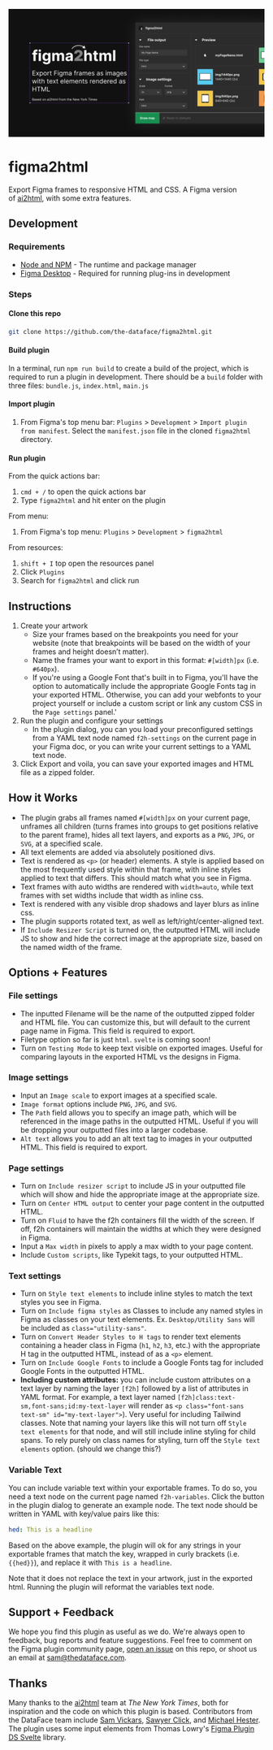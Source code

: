 ![Cover Art](/src/img/coverArt.png)
# figma2html

Export Figma frames to responsive HTML and CSS. A Figma version of [ai2html](http://ai2html.org), with some extra features.

## Development

### Requirements

- [Node and NPM](https://docs.npmjs.com/downloading-and-installing-node-js-and-npm) - The runtime and package manager
- [Figma Desktop](https://www.figma.com/downloads/) - Required for running plug-ins in development

### Steps 

#### Clone this repo

```bash
git clone https://github.com/the-dataface/figma2html.git
```

#### Build plugin

In a terminal, run `npm run build` to create a build of the project, which is required to run a plugin in development. There should be a `build` folder with three files: `bundle.js`, `index.html`, `main.js`

#### Import plugin

1. From Figma's top menu bar: `Plugins` > `Development` > `Import plugin from manifest`. Select the `manifest.json` file in the cloned `figma2html` directory.

#### Run plugin

From the quick actions bar:

1. `cmd + /` to open the quick actions bar
2. Type `figma2html` and hit enter on the plugin

From menu: 

1. From Figma's top menu: `Plugins` > `Development` > `figma2html`

From resources:

1. `shift + I` top open the resources panel
2. Click `Plugins`
3. Search for `figma2html` and click run

## Instructions

1. Create your artwork
    - Size your frames based on the breakpoints you need for your website (note that breakpoints will be based on the width of your frames and height doesn’t matter).
    - Name the frames your want to export in this format: `#[width]px` (i.e. `#640px`).
    - If you're using a Google Font that's built in to Figma, you'll have the option to automatically include the appropriate Google Fonts tag in your exported HTML. Otherwise, you can add your webfonts to your project yourself or include a custom script or link any custom CSS in the `Page settings` panel.'
2. Run the plugin and configure your settings
    - In the plugin dialog, you can you load your preconfigured settings from a YAML text node named `f2h-settings` on the current page in your Figma doc, or you can write your current settings to a YAML text node.
3. Click Export and voila, you can save your exported images and HTML file as a zipped folder.


## How it Works

- The plugin grabs all frames named `#[width]px` on your current page, unframes all children (turns frames into groups to get positions relative to the parent frame), hides all text layers, and exports as a `PNG`, `JPG`, or `SVG`, at a specified scale.
- All text elements are added via absolutely positioned divs.
- Text is rendered as `<p>` (or header) elements. A style is applied based on the most frequently used style within that frame, with inline styles applied to text that differs. This should match what you see in Figma.
- Text frames with auto widths are rendered with `width=auto`, while text frames with set widths include that width as inline css.
- Text is rendered with any visible drop shadows and layer blurs as inline css.
- The plugin supports rotated text, as well as left/right/center-aligned text.
- If `Include Resizer Script` is turned on, the outputted HTML will include JS to show and hide the correct image at the appropriate size, based on the named width of the frame.

## Options + Features

### File settings

- The inputted Filename will be the name of the outputted zipped folder and HTML file. You can customize this, but will default to the current page name in Figma. This field is required to export.
- Filetype option so far is just `html`. `svelte` is coming soon!
- Turn on `Testing Mode` to keep text visible on exported images. Useful for comparing layouts in the exported HTML vs the designs in Figma.

### Image settings

- Input an `Image scale` to export images at a specified scale.
- `Image format` options include `PNG`, `JPG`, and `SVG`.
- The `Path` field allows you to specify an image path, which will be referenced in the image paths in the outputted HTML. Useful if you will be dropping your outputted files into a larger codebase.
- `Alt text` allows you to add an alt text tag to images in your outputted HTML. This field is required to export.

### Page settings

- Turn on `Include resizer script` to include JS in your outputted file which will show and hide the appropriate image at the appropriate size.
- Turn on `Center HTML output` to center your page content in the outputted HTML.
- Turn on `Fluid` to have the f2h containers fill the width of the screen. If off, f2h containers will maintain the widths at which they were designed in Figma.
- Input a `Max width` in pixels to apply a max width to your page content.
- Include `Custom scripts`, like Typekit tags, to your outputted HTML.

### Text settings

- Turn on `Style text elements` to include inline styles to match the text styles you see in Figma.
- Turn on `Include figma styles` as Classes to include any named styles in Figma as classes on your text elements. Ex. `Desktop/Utility Sans` will be included as `class="utility-sans"`.
- Turn on `Convert Header Styles to H tags` to render text elements containing a header class in Figma (`h1`, `h2`, `h3`, etc.) with the appropriate H tag in the outputted HTML, instead of as a `<p>` element.
- Turn on `Include Google Fonts` to include a Google Fonts tag for included Google Fonts in the outputted HTML.
- **Including custom attributes:** you can include custom attributes on a text layer by naming the layer `[f2h]` followed by a list of attributes in YAML format. For example, a text layer named `[f2h]class:text-sm,font-sans;id:my-text-layer` will render as `<p class="font-sans text-sm" id="my-text-layer">`). Very useful for including Tailwind classes. Note that naming your layers like this will not turn off `Style text elements` for that node, and will still include inline styling for child spans. To rely purely on class names for styling, turn off the `Style text elements` option. (should we change this?)

### Variable Text

You can include variable text within your exportable frames. To do so, you need a text node on the current page named `f2h-variables`. Click the button in the plugin dialog to generate an example node. The text node should be written in YAML with key/value pairs like this:

```yaml
hed: This is a headline
```

Based on the above example, the plugin will ok for any strings in your exportable frames that match the key, wrapped in curly brackets (i.e. `{{hed}}`), and replace it with `This is a headline`. 

Note that it does not replace the text in your artwork, just in the exported html. Running the plugin will reformat the variables text node.


## Support + Feedback

We hope you find this plugin as useful as we do. We're always open to feedback, bug reports and feature suggestions. Feel free to comment on the Figma plugin community page, [open an issue](https://github.com/the-dataface/figma2html/issues) on this repo, or shoot us an email at [sam@thedataface.com](mailto:sam@thedataface.com?subject=FIGMA2HTML").

## Thanks

Many thanks to the [ai2html](http://ai2html.org) team at _The New York Times_, both for inspiration and the code on which this plugin is based. Contributors from the DataFace team include [Sam Vickars](https://twitter.com/samvickars), [Sawyer Click](https://twitter.com/sawyerdabear), and [Michael Hester](https://twitter.com/immichaelhester). The plugin uses some input elements from Thomas Lowry's [Figma Plugin DS Svelte](https://github.com/thomas-lowry/figma-plugin-ds-svelte) library.
